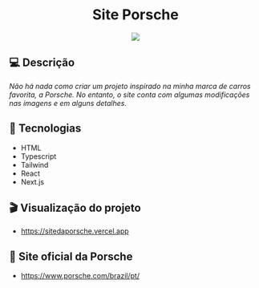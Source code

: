 <h1 align="center">
  Site Porsche
</h1>

<p align="center">
  <img src="https://github.com/abneeralves/SitePorsche/assets/121408278/5f2bf804-bafb-4a7a-a575-35db9676a0fe width="100%" />
</p>

## 💻 Descrição

*Não há nada como criar um projeto inspirado na minha marca de carros favorita, a Porsche. No entanto, o site conta com algumas modificações nas imagens e em alguns detalhes.*

## 🚀 Tecnologias

- HTML
- Typescript
- Tailwind
- React
- Next.js

## 🎬 Visualização do projeto
- https://sitedaporsche.vercel.app

## 📌 Site oficial da Porsche 

- https://www.porsche.com/brazil/pt/
